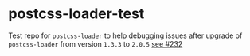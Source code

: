 # postcss-loader-test
Test repo for `postcss-loader` to help debugging issues after upgrade of `postcss-loader` from version `1.3.3` to `2.0.5` [see #232]( https://github.com/postcss/postcss-loader/issues/232)
